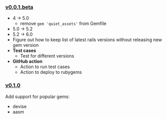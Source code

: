 ### [v0.0.1.beta](https://github.com/deepakmahakale/upgrader/milestone/1)
- 4 -> 5.0
  - remove `gem 'quiet_assets'` from Gemfile
- 5.0 -> 5.2
- 5.2 -> 6.0
- Figure out how to keep list of latest rails versions without releasing new gem version
- **Test cases**
  - Test for different versions
- **GitHub action**
  - Action to run test cases
  - Action to deploy to rubygems

### [v0.1.0](https://github.com/deepakmahakale/upgrader/milestone/3)
Add support for popular gems:
- devise
- aasm
